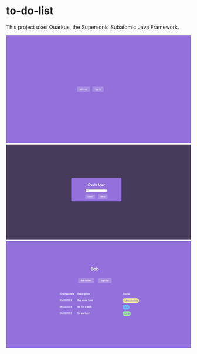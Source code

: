 # to-do-list

This project uses Quarkus, the Supersonic Subatomic Java Framework.

![](images/pic1.png)
![](images/pic2.png)
![](images/pic3.png)